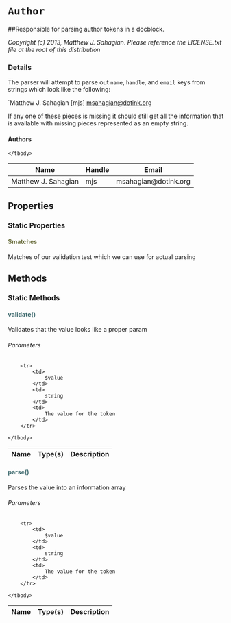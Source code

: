 # `Author`
##Responsible for parsing author tokens in a docblock.

_Copyright (c) 2013, Matthew J. Sahagian_.
  _Please reference the LICENSE.txt file at the root of this distribution_

### Details

The parser will attempt to parse out `name`, `handle`, and `email` keys from strings which
look like the following:

`Matthew J. Sahagian [mjs] <msahagian@dotink.org>

If any one of these pieces is missing it should still get all the information that is
available with missing pieces represented as an empty string.

#### Authors

<table>
	<thead>
		<th>Name</th>
		<th>Handle</th>
		<th>Email</th>
	</thead>
	<tbody>
			<tr>
			<td>
				Matthew J. Sahagian 
			</td>
			<td>
				mjs
			</td>
			<td>
				msahagian@dotink.org
			</td>
		</tr>
	
	</tbody>
</table>

## Properties

### Static Properties

#### <span style="color:#6a6e3d;">$matches</span>

Matches of our validation test which we can use for actual parsing



## Methods

### Static Methods


#### <span style="color:#3e6a6e;">validate()</span>
	
Validates that the value looks like a proper param
			
###### Parameters

<table>
	<thead>
		<th>Name</th>
		<th>Type(s)</th>
		<th>Description</th>
	</thead>
	<tbody>
			
		<tr>
			<td>
				$value
			</td>
			<td>
				string
			</td>
			<td>
				The value for the token
			</td>
		</tr>
			
	</tbody>
</table>

	
#### <span style="color:#3e6a6e;">parse()</span>
	
Parses the value into an information array
			
###### Parameters

<table>
	<thead>
		<th>Name</th>
		<th>Type(s)</th>
		<th>Description</th>
	</thead>
	<tbody>
			
		<tr>
			<td>
				$value
			</td>
			<td>
				string
			</td>
			<td>
				The value for the token
			</td>
		</tr>
			
	</tbody>
</table>

	


